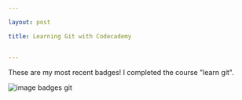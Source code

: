 ```yaml
---

layout: post

title: Learning Git with Codecademy


---
```




These are my most recent badges! I completed the course "learn git".

![image badges git](C:/Users/hackl/Documents/Seminare/DH_Methodenkurs/gabrielehackl.github.io/img/GabrieleHackl_badges_git.jpg)

